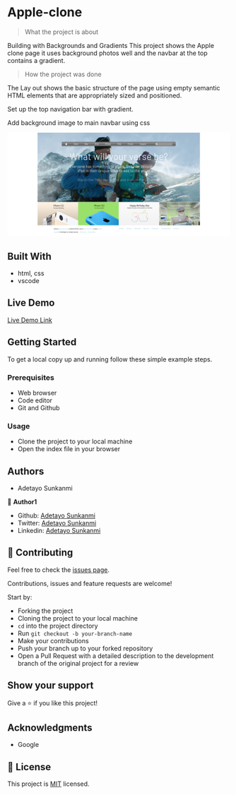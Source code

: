 # Apple-clone

> What the project is about

Building with Backgrounds and Gradients
This project shows the Apple clone page it uses background photos well and the navbar at the top contains a gradient.

> How the project was done

The Lay out shows the basic structure of the page using empty semantic HTML elements that are appropriately sized and positioned. 

Set up the top navigation bar with gradient.

Add background image to main navbar using css

![screenshot](img/Apple-clone.jpg)

## Built With

- html, css
- vscode

## Live Demo

[Live Demo Link](https://rawcdn.githack.com/jstloyal/Apple-clone/e32e2f708d9699cf429ff5492c61c338e0b441f3/index.html)


## Getting Started

To get a local copy up and running follow these simple example steps.

### Prerequisites
- Web browser
- Code editor
- Git and Github

### Usage
- Clone the project to your local machine 
- Open the index file in your browser

## Authors

- Adetayo Sunkanmi

👤 **Author1**

- Github: [Adetayo Sunkanmi](https://github.com/jstloyal)
- Twitter: [Adetayo Sunkanmi](https://twitter.com/jstloyalty)
- Linkedin: [Adetayo Sunkanmi](https://www.linkedin.com/in/jstloyalty/)

## 🤝 Contributing

Feel free to check the [issues page](https://github.com/jstloyal/Apple-clone/issues).

Contributions, issues and feature requests are welcome!

Start by:
* Forking the project
* Cloning the project to your local machine
* `cd` into the project directory
* Run `git checkout -b your-branch-name`
* Make your contributions
* Push your branch up to your forked repository
* Open a Pull Request with a detailed description to the development branch of the original project for a review

## Show your support

Give a ⭐️ if you like this project!

## Acknowledgments

- Google

## 📝 License

This project is [MIT](lic.url) licensed.

